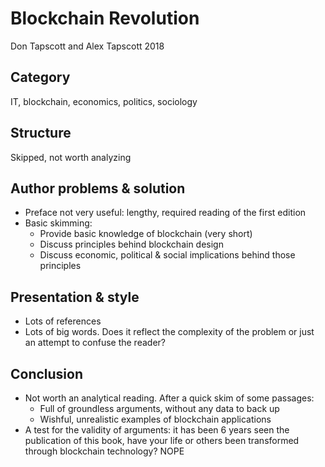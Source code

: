 # Blockchain Revolution
Don Tapscott and Alex Tapscott 2018

## Category
IT, blockchain, economics, politics, sociology

## Structure
Skipped, not worth analyzing

## Author problems & solution
- Preface not very useful: lengthy, required reading of the first edition
- Basic skimming:
  - Provide basic knowledge of blockchain (very short)
  - Discuss principles behind blockchain design
  - Discuss economic, political & social implications behind those principles

## Presentation & style
- Lots of references
- Lots of big words. Does it reflect the complexity of the problem or just an attempt to confuse the reader?

## Conclusion
- Not worth an analytical reading. After a quick skim of some passages:
  - Full of groundless arguments, without any data to back up
  - Wishful, unrealistic examples of blockchain applications
- A test for the validity of arguments: it has been 6 years seen the publication of this book, have your life or others been transformed through blockchain technology? NOPE